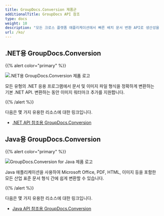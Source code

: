 ```yaml
---
title: GroupDocs.Conversion 제품군
additionalTitle: GroupDocs API 참조
type: docs
weight: 10
description: "모든 크로스 플랫폼 애플리케이션에서 빠른 배치 문서 변환 API로 생산성을 향상하고 워크플로를 간소화합니다."
url: /ko/
---
```


## .NET용 GroupDocs.Conversion

{{% alert color="primary" %}} 

![.NET용 GroupDocs.Conversion 제품 로고](../gdocs_net.png)

모든 유형의 .NET 응용 프로그램에서 문서 및 이미지 파일 형식을 정확하게 변환하는 기본 .NET API. 변환하는 동안 이미지 워터마크 추가를 지원합니다.

{{% /alert %}} 

다음은 몇 가지 유용한 리소스에 대한 링크입니다.

- [.NET API 참조용 GroupDocs.Conversion](/conversion/ko/net/)


## Java용 GroupDocs.Conversion

{{% alert color="primary" %}}

![GroupDocs.Conversion for Java 제품 로고](../gdocs_java.png)

Java 애플리케이션을 사용하여 Microsoft Office, PDF, HTML, 이미지 등을 포함한 모든 산업 표준 문서 형식 간에 쉽게 변환할 수 있습니다.

{{% /alert %}}

다음은 몇 가지 유용한 리소스에 대한 링크입니다.

- [Java API 참조용 GroupDocs.Conversion](/conversion/java/)
